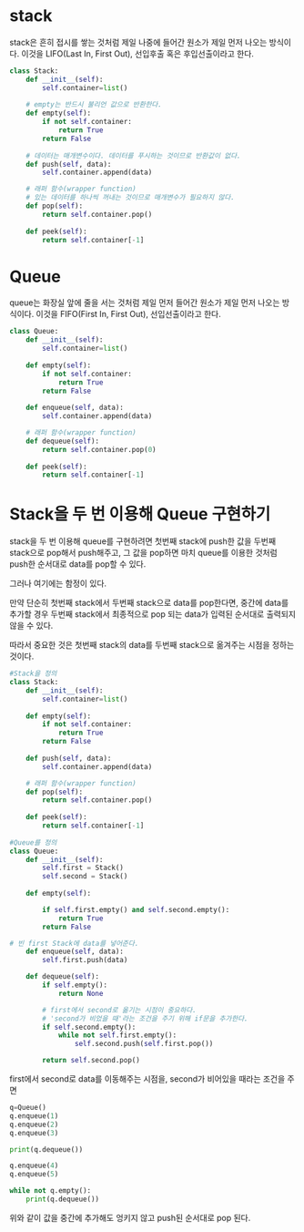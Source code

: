# stack

stack은 흔히 접시를 쌓는 것처럼 제일 나중에 들어간 원소가 제일 먼저 나오는 방식이다. 이것을 LIFO(Last In, First Out), 선입후출 혹은 후입선출이라고 한다.



```python
class Stack:
    def __init__(self):
        self.container=list()
    
    # empty는 반드시 불리언 값으로 반환한다.
    def empty(self):
        if not self.container:
            return True
        return False
    
    # 데이터는 매개변수이다. 데이터를 푸시하는 것이므로 반환값이 없다.
    def push(self, data):
        self.container.append(data)

    # 래퍼 함수(wrapper function)
    # 있는 데이터를 하나씩 꺼내는 것이므로 매개변수가 필요하지 않다.
    def pop(self):
        return self.container.pop()
    
    def peek(self):
        return self.container[-1]
```



# Queue

queue는 화장실 앞에 줄을 서는 것처럼 제일 먼저 들어간 원소가 제일 먼저 나오는 방식이다. 이것을 FIFO(First In, First Out), 선입선출이라고 한다.



```python
class Queue:
    def __init__(self):
        self.container=list()
        
    def empty(self):
        if not self.container:
            return True
        return False
    
    def enqueue(self, data):
        self.container.append(data)

    # 래퍼 함수(wrapper function)
    def dequeue(self):
        return self.container.pop(0)
    
    def peek(self):
        return self.container[-1]
```



# Stack을 두 번 이용해 Queue 구현하기

stack을 두 번 이용해 queue를 구현하려면 첫번째 stack에 push한 값을 두번째 stack으로 pop해서 push해주고, 그 값을 pop하면 마치 queue를 이용한 것처럼 push한 순서대로 data를 pop할 수 있다.

그러나 여기에는 함정이 있다.

만약 단순히 첫번째 stack에서 두번째 stack으로 data를 pop한다면, 중간에 data를 추가할 경우 두번째 stack에서 최종적으로 pop 되는 data가 입력된 순서대로 출력되지 않을 수 있다.

따라서 중요한 것은 첫번째 stack의 data를 두번째 stack으로 옮겨주는 시점을 정하는 것이다.

```python
#Stack을 정의
class Stack:
    def __init__(self):
        self.container=list()
        
    def empty(self):
        if not self.container:
            return True
        return False
    
    def push(self, data):
        self.container.append(data)

    # 래퍼 함수(wrapper function)
    def pop(self):
        return self.container.pop()
    
    def peek(self):
        return self.container[-1]
      
#Queue를 정의
class Queue:
    def __init__(self):
        self.first = Stack()
        self.second = Stack()
        
    def empty(self):

        if self.first.empty() and self.second.empty():
            return True
        return False

# 빈 first Stack에 data를 넣어준다.
    def enqueue(self, data):
        self.first.push(data)

    def dequeue(self):
        if self.empty():
            return None

        # first에서 second로 옮기는 시점이 중요하다.
        # 'second가 비었을 때'라는 조건을 주기 위해 if문을 추가한다.
        if self.second.empty():
            while not self.first.empty():
                self.second.push(self.first.pop())

        return self.second.pop()
```



first에서 second로 data를 이동해주는 시점을, second가 비어있을 때라는 조건을 주면

```python
q=Queue()
q.enqueue(1)
q.enqueue(2)
q.enqueue(3)

print(q.dequeue())

q.enqueue(4)
q.enqueue(5)

while not q.empty():
    print(q.dequeue())
```

위와 같이 값을 중간에 추가해도 엉키지 않고 push된 순서대로 pop 된다.
